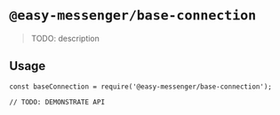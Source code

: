 # `@easy-messenger/base-connection`

> TODO: description

## Usage

```
const baseConnection = require('@easy-messenger/base-connection');

// TODO: DEMONSTRATE API
```
